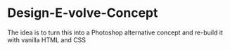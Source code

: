 # Design-E-volve-Concept
The idea is to turn this into a Photoshop alternative concept and re-build it with vanilla HTML and CSS
